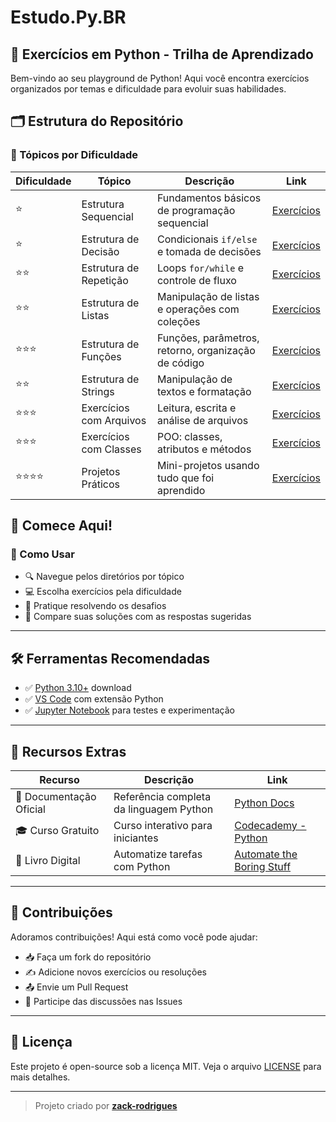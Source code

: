 # Estudo.Py.BR
## 🐍 **Exercícios em Python - Trilha de Aprendizado**
Bem-vindo ao seu playground de Python! Aqui você encontra exercícios organizados por temas e dificuldade para evoluir suas habilidades.



## 🗂️ Estrutura do Repositório

### 📌 Tópicos por Dificuldade

| Dificuldade | Tópico                   | Descrição                                                       | Link                                                                 |
|-------------|--------------------------|------------------------------------------------------------------|----------------------------------------------------------------------|
| ⭐️          | Estrutura Sequencial     | Fundamentos básicos de programação sequencial                   | [Exercícios](./Estrutura%20Sequencial/exercicios.md)                |
| ⭐️          | Estrutura de Decisão     | Condicionais `if/else` e tomada de decisões                     | [Exercícios](./Estrutura%20De%20Decisão/exercicios.md)              |
| ⭐️⭐️        | Estrutura de Repetição   | Loops `for/while` e controle de fluxo                           | [Exercícios](./Estrutura%20De%20Repetição/exercicios.md)            |
| ⭐️⭐️        | Estrutura de Listas      | Manipulação de listas e operações com coleções                  | [Exercícios](./Estrutura%20De%20Listas/exercicios.md)               |
| ⭐️⭐️⭐️      | Estrutura de Funções     | Funções, parâmetros, retorno, organização de código             | [Exercícios](./Estrutura%20De%20Funções/exercicios.md)              |
| ⭐️⭐️        | Estrutura de Strings     | Manipulação de textos e formatação                              | [Exercícios](./Estrutura%20De%20Strings/exercicios.md)              |
| ⭐️⭐️⭐️      | Exercícios com Arquivos  | Leitura, escrita e análise de arquivos                          | [Exercícios](./Estrutura%20De%20Arquivos/exercicios.md)             |
| ⭐️⭐️⭐️      | Exercícios com Classes   | POO: classes, atributos e métodos                               | [Exercícios](./Estrutura%20De%20Classes/exercicios.md)              |
| ⭐️⭐️⭐️⭐️    | Projetos Práticos        | Mini-projetos usando tudo que foi aprendido                     | [Exercícios](./Exercicios%20De%20Projetos/exercicios.md)            |



## 🚀 Comece Aqui!

### 📌 Como Usar

- 🔍 Navegue pelos diretórios por tópico  
- 💻 Escolha exercícios pela dificuldade  
- 🧠 Pratique resolvendo os desafios  
- 🔄 Compare suas soluções com as respostas sugeridas  

---

## 🛠️ Ferramentas Recomendadas

- ✅ [Python 3.10+](https://www.python.org/downloads/) download  
- ✅ [VS Code](https://code.visualstudio.com/) com extensão Python  
- ✅ [Jupyter Notebook](https://jupyter.org/) para testes e experimentação  

---

## 🌟 Recursos Extras

| Recurso               | Descrição                                         | Link                              |
|-----------------------|---------------------------------------------------|-----------------------------------|
| 📖 Documentação Oficial | Referência completa da linguagem Python          | [Python Docs](https://docs.python.org/pt-br/3/) |
| 🎓 Curso Gratuito       | Curso interativo para iniciantes                | [Codecademy - Python](https://www.codecademy.com/learn/learn-python-3) |
| 📘 Livro Digital        | Automatize tarefas com Python                   | [Automate the Boring Stuff](https://automatetheboringstuff.com/)       |

---

## 🤝 Contribuições

Adoramos contribuições! Aqui está como você pode ajudar:

- 📥 Faça um fork do repositório  
- ✍️ Adicione novos exercícios ou resoluções  
- 📤 Envie um Pull Request  
- 🎉 Participe das discussões nas Issues  

---

## 📜 Licença

Este projeto é open-source sob a licença MIT. Veja o arquivo [LICENSE](./LICENSE) para mais detalhes.

---

> Projeto criado por **[zack-rodrigues](https://github.com/zack-rodrigues)**
